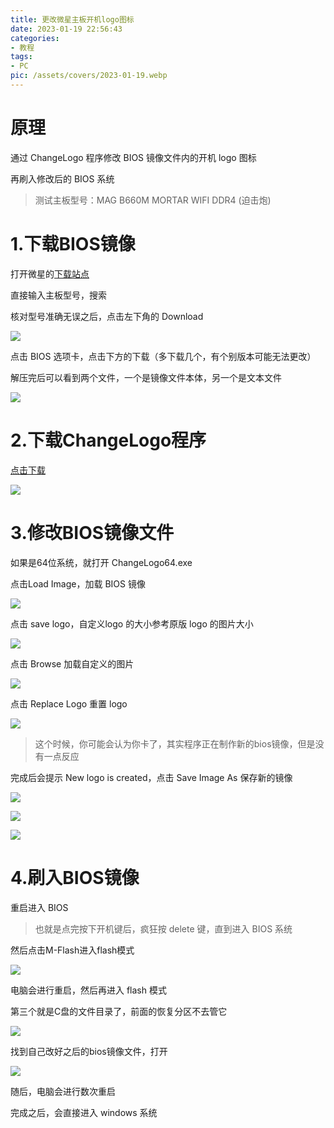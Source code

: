 ```yaml
---
title: 更改微星主板开机logo图标
date: 2023-01-19 22:56:43
categories:
- 教程
tags: 
- PC
pic: /assets/covers/2023-01-19.webp
---
```


# 原理

通过 ChangeLogo 程序修改 BIOS 镜像文件内的开机 logo 图标

再刷入修改后的 BIOS 系统

> 测试主板型号：MAG B660M MORTAR WIFI DDR4 (迫击炮)

# 1.下载BIOS镜像

打开微星的[下载站点](https://cn.msi.com/support/download)

直接输入主板型号，搜索

核对型号准确无误之后，点击左下角的 Download

![](/assets/posts/2023-01-19/1.png)

点击 BIOS 选项卡，点击下方的下载（多下载几个，有个别版本可能无法更改）

解压完后可以看到两个文件，一个是镜像文件本体，另一个是文本文件

![](/assets/posts/2023-01-19/2.png)

# 2.下载ChangeLogo程序

[点击下载](https://pan.baidu.com/s/16FtyhzEaRfBggW-O0Kvy9A?pwd=cdft)

![](/assets/posts/2023-01-19/3.png)

# 3.修改BIOS镜像文件

如果是64位系统，就打开 ChangeLogo64.exe

点击Load Image，加载 BIOS 镜像

![](/assets/posts/2023-01-19/4.png)

点击 save logo，自定义logo 的大小参考原版 logo 的图片大小

![](/assets/posts/2023-01-19/5.png)

点击 Browse 加载自定义的图片

![](/assets/posts/2023-01-19/6.png)

点击 Replace Logo 重置 logo

![](/assets/posts/2023-01-19/7.png)

> 这个时候，你可能会认为你卡了，其实程序正在制作新的bios镜像，但是没有一点反应

完成后会提示 New logo is created，点击 Save Image As 保存新的镜像

![](/assets/posts/2023-01-19/8.png)

![](/assets/posts/2023-01-19/9.png)

![](/assets/posts/2023-01-19/10.png)

# 4.刷入BIOS镜像

重启进入 BIOS

> 也就是点完按下开机键后，疯狂按 delete 键，直到进入 BIOS 系统

然后点击M-Flash进入flash模式

![](/assets/posts/2023-01-19/11.png)

电脑会进行重启，然后再进入 flash 模式

第三个就是C盘的文件目录了，前面的恢复分区不去管它

![](/assets/posts/2023-01-19/12.png)

找到自己改好之后的bios镜像文件，打开

![](/assets/posts/2023-01-19/13.png)

随后，电脑会进行数次重启

完成之后，会直接进入 windows 系统